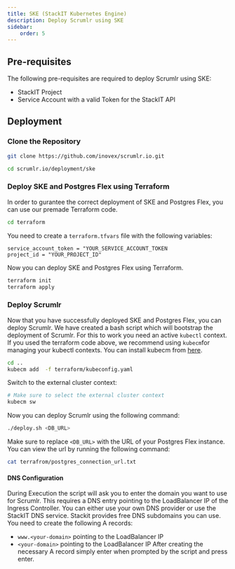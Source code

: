 ```yaml
---
title: SKE (StackIT Kubernetes Engine)
description: Deploy Scrumlr using SKE
sidebar:
    order: 5
---
```


## Pre-requisites
The following pre-requisites are required to deploy Scrumlr using SKE:
- StackIT Project
- Service Account with a valid Token for the StackIT API

## Deployment

### Clone the Repository
```sh
git clone https://github.com/inovex/scrumlr.io.git
```
```sh
cd scrumlr.io/deployment/ske
```

### Deploy SKE and Postgres Flex using Terraform
In order to gurantee the correct deployment of SKE and Postgres Flex, you can use our premade Terraform code.
```sh
cd terraform
```
You need to create a `terraform.tfvars` file with the following variables:
```
service_account_token = "YOUR_SERVICE_ACCOUNT_TOKEN
project_id = "YOUR_PROJECT_ID"
```
Now you can deploy SKE and Postgres Flex using Terraform.
```sh
terraform init
terraform apply
```

### Deploy Scrumlr
Now that you have successfully deployed SKE and Postgres Flex, you can deploy Scrumlr.
We have created a bash script which will bootstrap the deployment of Scrumlr.
For this to work you need an active `kubectl` context.
If you used the terraform code above, we recommend using `kubecm`for managing your kubectl contexts.
You can install kubecm from [here](https://kubecm.cloud/en-us/install).
```sh
cd ..
kubecm add  -f terraform/kubeconfig.yaml
```
Switch to the external cluster context:
```sh
# Make sure to select the external cluster context
kubecm sw
```
Now you can deploy Scrumlr using the following command:
```sh
./deploy.sh <DB_URL>
```
Make sure to replace `<DB_URL>` with the URL of your Postgres Flex instance.
You can view the url by running the following command:
```sh
cat terrafrom/postgres_connection_url.txt
```

#### DNS Configuration
During Execution the script will ask you to enter the domain you want to use for Scrumlr.
This requires a DNS entry pointing to the LoadBalancer IP of the Ingress Controller.
You can either use your own DNS provider or use the StackIT DNS service.
Stackit provides free DNS subdomains you can use.
You need to create the following A records:
- `www.<your-domain>` pointing to the LoadBalancer IP
- `<your-domain>` pointing to the LoadBalancer IP
After creating the necessary A record simply enter <your-domain> when prompted by the script and press enter.
